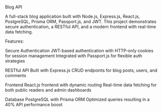 Blog API

A full-stack blog application built with Node.js, Express.js, React.js, PostgreSQL, Prisma ORM, Passport.js, and JWT.
This project demonstrates secure authentication, a RESTful API, and a modern frontend with real-time data fetching.

Features:

Secure Authentication
  JWT-based authentication with HTTP-only cookies for session management
  Integrated with Passport.js for flexible auth strategies

RESTful API
  Built with Express.js
  CRUD endpoints for blog posts, users, and comments

Frontend
  React.js frontend with dynamic routing
  Real-time data fetching for both public readers and admin dashboards

Database
  PostgreSQL with Prisma ORM
  Optimized queries resulting in a 40% API performance boost
